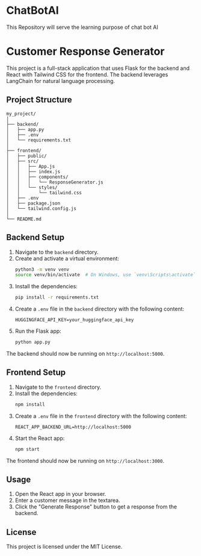 # ChatBotAI
This Repository will serve the learning purpose of chat bot AI

# Customer Response Generator

This project is a full-stack application that uses Flask for the backend and React with Tailwind CSS for the frontend. The backend leverages LangChain for natural language processing.

## Project Structure
```
my_project/
│
├── backend/
│   ├── app.py
│   ├── .env
│   └── requirements.txt
│
├── frontend/
│   ├── public/
│   ├── src/
│   │   ├── App.js
│   │   ├── index.js
│   │   ├── components/
│   │   │   └── ResponseGenerator.js
│   │   └── styles/
│   │       └── tailwind.css
│   ├── .env
│   ├── package.json
│   └── tailwind.config.js
│
└── README.md
```

## Backend Setup

1. Navigate to the `backend` directory.
2. Create and activate a virtual environment:
   ```bash
   python3 -m venv venv
   source venv/bin/activate  # On Windows, use `venv\Scripts\activate`
   ```
3. Install the dependencies:
   ```bash
   pip install -r requirements.txt
   ```
4. Create a `.env` file in the `backend` directory with the following content:
   ```
   HUGGINGFACE_API_KEY=your_huggingface_api_key
   ```
5. Run the Flask app:
   ```bash
   python app.py
   ```

The backend should now be running on `http://localhost:5000`.

## Frontend Setup

1. Navigate to the `frontend` directory.
2. Install the dependencies:
   ```bash
   npm install
   ```
3. Create a `.env` file in the `frontend` directory with the following content:
   ```
   REACT_APP_BACKEND_URL=http://localhost:5000
   ```
4. Start the React app:
   ```bash
   npm start
   ```

The frontend should now be running on `http://localhost:3000`.

## Usage

1. Open the React app in your browser.
2. Enter a customer message in the textarea.
3. Click the "Generate Response" button to get a response from the backend.

## License

This project is licensed under the MIT License.